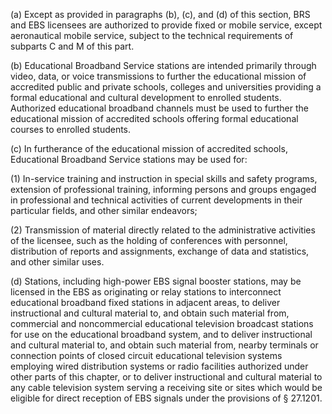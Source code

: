 (a) Except as provided in paragraphs (b), (c), and (d) of this section, BRS and EBS licensees are authorized to provide fixed or mobile service, except aeronautical mobile service, subject to the technical requirements of subparts C and M of this part.

(b) Educational Broadband Service stations are intended primarily through video, data, or voice transmissions to further the educational mission of accredited public and private schools, colleges and universities providing a formal educational and cultural development to enrolled students. Authorized educational broadband channels must be used to further the educational mission of accredited schools offering formal educational courses to enrolled students.

(c) In furtherance of the educational mission of accredited schools, Educational Broadband Service stations may be used for:

(1) In-service training and instruction in special skills and safety programs, extension of professional training, informing persons and groups engaged in professional and technical activities of current developments in their particular fields, and other similar endeavors;

(2) Transmission of material directly related to the administrative activities of the licensee, such as the holding of conferences with personnel, distribution of reports and assignments, exchange of data and statistics, and other similar uses.

(d) Stations, including high-power EBS signal booster stations, may be licensed in the EBS as originating or relay stations to interconnect educational broadband fixed stations in adjacent areas, to deliver instructional and cultural material to, and obtain such material from, commercial and noncommercial educational television broadcast stations for use on the educational broadband system, and to deliver instructional and cultural material to, and obtain such material from, nearby terminals or connection points of closed circuit educational television systems employing wired distribution systems or radio facilities authorized under other parts of this chapter, or to deliver instructional and cultural material to any cable television system serving a receiving site or sites which would be eligible for direct reception of EBS signals under the provisions of § 27.1201.

